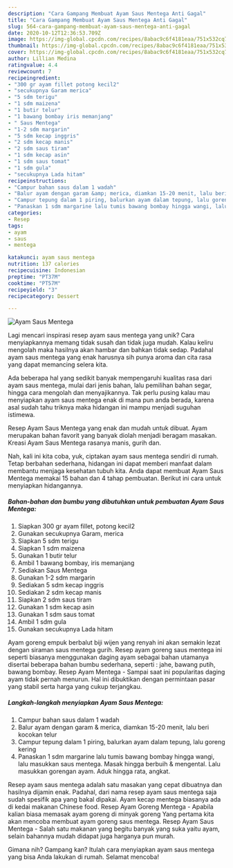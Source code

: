 ```yaml
---
description: "Cara Gampang Membuat Ayam Saus Mentega Anti Gagal"
title: "Cara Gampang Membuat Ayam Saus Mentega Anti Gagal"
slug: 564-cara-gampang-membuat-ayam-saus-mentega-anti-gagal
date: 2020-10-12T12:36:53.709Z
image: https://img-global.cpcdn.com/recipes/8abac9c6f4181eaa/751x532cq70/ayam-saus-mentega-foto-resep-utama.jpg
thumbnail: https://img-global.cpcdn.com/recipes/8abac9c6f4181eaa/751x532cq70/ayam-saus-mentega-foto-resep-utama.jpg
cover: https://img-global.cpcdn.com/recipes/8abac9c6f4181eaa/751x532cq70/ayam-saus-mentega-foto-resep-utama.jpg
author: Lillian Medina
ratingvalue: 4.4
reviewcount: 7
recipeingredient:
- "300 gr ayam fillet potong kecil2"
- "secukupnya Garam merica"
- "5 sdm terigu"
- "1 sdm maizena"
- "1 butir telur"
- "1 bawang bombay iris memanjang"
- " Saus Mentega"
- "1-2 sdm margarin"
- "5 sdm kecap inggris"
- "2 sdm kecap manis"
- "2 sdm saus tiram"
- "1 sdm kecap asin"
- "1 sdm saus tomat"
- "1 sdm gula"
- "secukupnya Lada hitam"
recipeinstructions:
- "Campur bahan saus dalam 1 wadah"
- "Balur ayam dengan garam &amp; merica, diamkan 15-20 menit, lalu beri kocokan telur"
- "Campur tepung dalam 1 piring, balurkan ayam dalam tepung, lalu goreng kering"
- "Panaskan 1 sdm margarine lalu tumis bawang bombay hingga wangi, lalu masukkan saus mentega. Masak hingga berbuih &amp; mengental. Lalu masukkan gorengan ayam. Aduk hingga rata, angkat."
categories:
- Resep
tags:
- ayam
- saus
- mentega

katakunci: ayam saus mentega 
nutrition: 137 calories
recipecuisine: Indonesian
preptime: "PT37M"
cooktime: "PT57M"
recipeyield: "3"
recipecategory: Dessert

---
```



![Ayam Saus Mentega](https://img-global.cpcdn.com/recipes/8abac9c6f4181eaa/751x532cq70/ayam-saus-mentega-foto-resep-utama.jpg)

Lagi mencari inspirasi resep ayam saus mentega yang unik? Cara menyiapkannya memang tidak susah dan tidak juga mudah. Kalau keliru mengolah maka hasilnya akan hambar dan bahkan tidak sedap. Padahal ayam saus mentega yang enak harusnya sih punya aroma dan cita rasa yang dapat memancing selera kita.

Ada beberapa hal yang sedikit banyak mempengaruhi kualitas rasa dari ayam saus mentega, mulai dari jenis bahan, lalu pemilihan bahan segar, hingga cara mengolah dan menyajikannya. Tak perlu pusing kalau mau menyiapkan ayam saus mentega enak di mana pun anda berada, karena asal sudah tahu triknya maka hidangan ini mampu menjadi suguhan istimewa.

Resep Ayam Saus Mentega yang enak dan mudah untuk dibuat. Ayam merupakan bahan favorit yang banyak diolah menjadi beragam masakan. Kreasi Ayam Saus Mentega rasanya manis, gurih dan.


Nah, kali ini kita coba, yuk, ciptakan ayam saus mentega sendiri di rumah. Tetap berbahan sederhana, hidangan ini dapat memberi manfaat dalam membantu menjaga kesehatan tubuh kita. Anda dapat membuat Ayam Saus Mentega memakai 15 bahan dan 4 tahap pembuatan. Berikut ini cara untuk menyiapkan hidangannya.

<!--inarticleads1-->

##### Bahan-bahan dan bumbu yang dibutuhkan untuk pembuatan Ayam Saus Mentega:

1. Siapkan 300 gr ayam fillet, potong kecil2
1. Gunakan secukupnya Garam, merica
1. Siapkan 5 sdm terigu
1. Siapkan 1 sdm maizena
1. Gunakan 1 butir telur
1. Ambil 1 bawang bombay, iris memanjang
1. Sediakan  Saus Mentega
1. Gunakan 1-2 sdm margarin
1. Sediakan 5 sdm kecap inggris
1. Sediakan 2 sdm kecap manis
1. Siapkan 2 sdm saus tiram
1. Gunakan 1 sdm kecap asin
1. Gunakan 1 sdm saus tomat
1. Ambil 1 sdm gula
1. Gunakan secukupnya Lada hitam


Ayam goreng empuk berbalut biji wijen yang renyah ini akan semakin lezat dengan siraman saus mentega gurih. Resep ayam goreng saus mentega ini seperti biasanya menggunakan daging ayam sebagai bahan utamanya disertai beberapa bahan bumbu sederhana, seperti : jahe, bawang putih, bawang bombay. Resep Ayam Mentega - Sampai saat ini popularitas daging ayam tidak pernah menurun. Hal ini dibuktikan dengan permintaan pasar yang stabil serta harga yang cukup terjangkau. 

<!--inarticleads2-->

##### Langkah-langkah menyiapkan Ayam Saus Mentega:

1. Campur bahan saus dalam 1 wadah
1. Balur ayam dengan garam &amp; merica, diamkan 15-20 menit, lalu beri kocokan telur
1. Campur tepung dalam 1 piring, balurkan ayam dalam tepung, lalu goreng kering
1. Panaskan 1 sdm margarine lalu tumis bawang bombay hingga wangi, lalu masukkan saus mentega. Masak hingga berbuih &amp; mengental. Lalu masukkan gorengan ayam. Aduk hingga rata, angkat.


Resep ayam saus mentega adalah satu masakan yang cepat dibuatnya dan hasilnya dijamin enak. Padahal, dari nama resep ayam saus mentega saja sudah spesifik apa yang bakal dipakai. Ayam kecap mentega biasanya ada di kedai makanan Chinese food. Resep Ayam Goreng Mentega - Apabila kalian biasa memasak ayam goreng di minyak goreng Yang pertama kita akan mencoba membuat ayam goreng saus mentega. Resep Ayam Saus Mentega - Salah satu makanan yang begitu banyak yang suka yaitu ayam, selain bahannya mudah didapat juga harganya pun murah. 

Gimana nih? Gampang kan? Itulah cara menyiapkan ayam saus mentega yang bisa Anda lakukan di rumah. Selamat mencoba!
